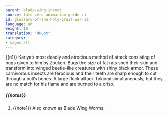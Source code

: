 ```yaml
---
parent: blade-wing-insect
source: fate-zero-animation-guide-ii
id: glossary-of-the-holy-grail-war-ii
language: en
weight: 10
translation: "RHuot"
category:
- magecraft
---
```


{{n1}}
Kariya’s most deadly and atrocious method of attack consisting of bugs given to him by Zouken. Bugs the size of fat rats shed their skin and transform into winged beetle-like creatures with shiny black armor. These carnivorous insects are ferocious and their teeth are sharp enough to cut through a bull’s bones. A large flock attack Tokiomi simultaneously, but they are no match for his flame and are burned to a crisp.

##### {{notes}}

1. {{note1}} Also known as Blade Wing Worms.
